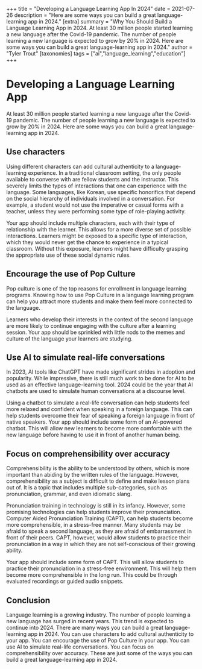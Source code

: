 +++
title = "Developing a Language Learning App In 2024"
date = 2021-07-26
description = "Here are some ways you can build a great language-learning app in 2024."
[extra]
summary = "Why You Should Build a Language Learning App in 2024. At least 30 million people started learning a new language after the Covid-19 pandemic. The number of people learning a new language is expected to grow by 20% in 2024. Here are some ways you can build a great language-learning app in 2024."
author = "Tyler Trout"
[taxonomies]
tags = ["ai","language_learning","education"]
+++

# Developing a Language Learning App

At least 30 million people started learning a new language after the Covid-19 pandemic. The number of people learning a new language is expected to grow by 20% in 2024. Here are some ways you can build a great language-learning app in 2024.

## Use characters
Using different characters can add cultural authenticity to a language-learning experience. In a traditional classroom setting, the only people available to converse with are fellow students and the instructor. This severely limits the types of interactions that one can experience with the language. Some languages, like Korean, use specific honorifics that depend on the social hierarchy of individuals involved in a conversation. For example, a student would not use the imperative or casual forms with a teacher, unless they were performing some type of role-playing activity.

Your app should include multiple characters, each with their type of relationship with the learner. This allows for a more diverse set of possible interactions. Learners might be exposed to a specific type of interaction, which they would never get the chance to experience in a typical classroom. Without this exposure, learners might have difficulty grasping the appropriate use of these social dynamic rules.

## Encourage the use of Pop Culture
Pop culture is one of the top reasons for enrollment in language learning programs. Knowing how to use Pop Culture in a language learning program can help you attract more students and make them feel more connected to the language.

Learners who develop their interests in the context of the second language are more likely to continue engaging with the culture after a learning session. Your app should be sprinkled with little nods to the memes and culture of the language your learners are studying.

## Use AI to simulate real-life conversations
In 2023, AI tools like ChatGPT have made significant strides in adoption and popularity. While impressive, there is still much work to be done for AI to be used as an effective language-learning tool. 2024 could be the year that AI chatbots are used to simulate human conversations at a discourse level.

Using a chatbot to simulate a real-life conversation can help students feel more relaxed and confident when speaking in a foreign language. This can help students overcome their fear of speaking a foreign language in front of native speakers. Your app should include some form of an AI-powered chatbot. This will allow new learners to become more comfortable with the new language before having to use it in front of another human being.

## Focus on comprehensibility over accuracy
Comprehensibility is the ability to be understood by others, which is more important than abiding by the written rules of the language. However, comprehensibility as a subject is difficult to define and make lesson plans out of. It is a topic that includes multiple sub-categories, such as pronunciation, grammar, and even idiomatic slang.

Pronunciation training in technology is still in its infancy. However, some promising technologies can help students improve their pronunciation. Computer Aided Pronunciation Training (CAPT), can help students become more comprehensible, in a stress-free manner. Many students may be afraid to speak a second language, as they are afraid of embarrassment in front of their peers. CAPT, however, would allow students to practice their pronunciation in a way in which they are not self-conscious of their growing ability.

Your app should include some form of CAPT. This will allow students to practice their pronunciation in a stress-free environment. This will help them become more comprehensible in the long run. This could be through evaluated recordings or guided audio snippets.

## Conclusion
Language learning is a growing industry. The number of people learning a new language has surged in recent years. This trend is expected to continue into 2024. There are many ways you can build a great language-learning app in 2024. You can use characters to add cultural authenticity to your app. You can encourage the use of Pop Culture in your app. You can use AI to simulate real-life conversations. You can focus on comprehensibility over accuracy. These are just some of the ways you can build a great language-learning app in 2024.

